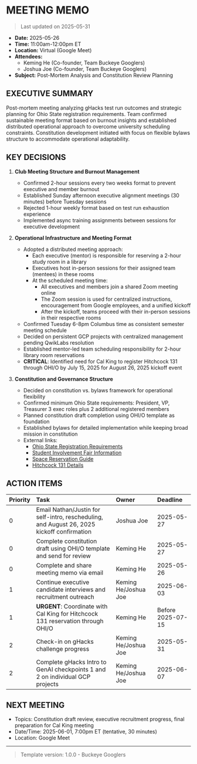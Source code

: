 # MEETING MEMO

> Last updated on 2025-05-31

- **Date:** 2025-05-26
- **Time:** 11:00am-12:00pm ET
- **Location:** Virtual (Google Meet)
- **Attendees:**
  - Keming He (Co-founder, Team Buckeye Googlers)
  - Joshua Joe (Co-founder, Team Buckeye Googlers)
- **Subject:** Post-Mortem Analysis and Constitution Review Planning

## EXECUTIVE SUMMARY

Post-mortem meeting analyzing gHacks test run outcomes and strategic planning for Ohio State registration requirements. Team confirmed sustainable meeting format based on burnout insights and established distributed operational approach to overcome university scheduling constraints. Constitution development initiated with focus on flexible bylaws structure to accommodate operational adaptability.

## KEY DECISIONS

1. **Club Meeting Structure and Burnout Management**
   - Confirmed 2-hour sessions every two weeks format to prevent executive and member burnout
   - Established Sunday afternoon executive alignment meetings (30 minutes) before Tuesday sessions
   - Rejected 1-hour weekly format based on test run exhaustion experience
   - Implemented async training assignments between sessions for executive development

2. **Operational Infrastructure and Meeting Format**
   - Adopted a distributed meeting approach:
     - Each executive (mentor) is responsible for reserving a 2-hour study room in a library
     - Executives host in-person sessions for their assigned team (mentees) in these rooms
     - At the scheduled meeting time:
       - All executives and members join a shared Zoom meeting online
       - The Zoom session is used for centralized instructions, encouragement from Google employees, and a unified kickoff
       - After the kickoff, teams proceed with their in-person sessions in their respective rooms
   - Confirmed Tuesday 6-8pm Columbus time as consistent semester meeting schedule
   - Decided on persistent GCP projects with centralized management pending QwikLabs resolution
   - Established mentor-led team scheduling responsibility for 2-hour library room reservations
   - **CRITICAL**: Identified need for Cal King to register Hitchcock 131 through OHI/O by July 15, 2025 for August 26, 2025 kickoff event

3. **Constitution and Governance Structure**
   - Decided on constitution vs. bylaws framework for operational flexibility
   - Confirmed minimum Ohio State requirements: President, VP, Treasurer 3 exec roles plus 2 additional registered members
   - Planned constitution draft completion using OHI/O template as foundation
   - Established bylaws for detailed implementation while keeping broad mission in constitution
   - External links:
     - [Ohio State Registration Requirements](https://activities.osu.edu/involvement/student_organizations/requirements/registration/#New%20Org)
     - [Student Involvement Fair Information](https://activities.osu.edu/involvement/student_organizations/student_involvement_fairs/#Fall)
     - [Space Reservation Guide](reference/2025-space-reservations-guide-for-student-organizations.pdf)
     - [Hitchcock 131 Details](https://registrar.osu.edu/staff-resources/class-catalog-and-space/general-assignment-rooms/hi0131/)

## ACTION ITEMS

| Priority | Task | Owner | Deadline |
| :--- | :--- | :--- | :--- |
| 0 | Email Nathan/Justin for self-intro, rescheduling, and August 26, 2025 kickoff confirmation | Joshua Joe | 2025-05-27 |
| 0 | Complete constitution draft using OHI/O template and send for review | Keming He | 2025-05-27 |
| 0 | Complete and share meeting memo via email | Keming He | 2025-05-26 |
| 1 | Continue executive candidate interviews and recruitment outreach | Keming He/Joshua Joe | 2025-06-03 |
| 1 | **URGENT**: Coordinate with Cal King for Hitchcock 131 reservation through OHI/O | Keming He | Before 2025-07-15 |
| 2 | Check-in on gHacks challenge progress | Keming He/Joshua Joe | 2025-05-31 |
| 2 | Complete gHacks Intro to GenAI checkpoints 1 and 2 on individual GCP projects | Keming He/Joshua Joe | 2025-06-07 |

## NEXT MEETING

- Topics: Constitution draft review, executive recruitment progress, final preparation for Cal King meeting
- Date/Time: 2025-06-01, 7:00pm ET (tentative, 30 minutes)
- Location: Google Meet

---

> Template version: 1.0.0 - Buckeye Googlers
